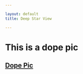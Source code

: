 ```yaml
---

layout: default
title: Deep Star View

---
```

# This is a dope pic

## [Dope Pic](/files/header_image.jpg)
